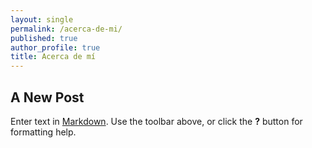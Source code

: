 ```yaml
---
layout: single
permalink: /acerca-de-mi/
published: true
author_profile: true
title: Acerca de mí
---
```


## A New Post

Enter text in [Markdown](http://daringfireball.net/projects/markdown/). Use the toolbar above, or click the **?** button for formatting help.
